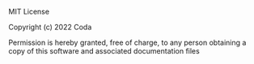 MIT License

Copyright (c) 2022 Coda

Permission is hereby granted, free of charge, to any person obtaining a copy
of this software and associated documentation files 